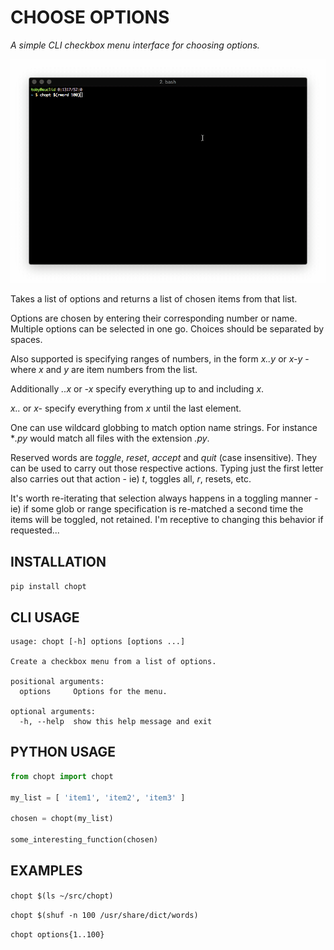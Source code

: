 # CHOOSE OPTIONS

*A simple CLI checkbox menu interface for choosing options.*

![img](./chopt.gif "Choose Options")

Takes a list of options and returns a list of chosen items from that list.

Options are chosen by entering their corresponding number or name. Multiple
options can be selected in one go. Choices should be separated by spaces.

Also supported is specifying ranges of numbers, in the form *x..y* or *x-y* -
where *x* and *y* are item numbers from the list.

Additionally *..x* or *-x* specify everything up to and including *x*.

*x..* or *x-* specify everything from *x* until the last element.

One can use wildcard globbing to match option name strings. For instance **.py*
would match all files with the extension *.py*.

Reserved words are *toggle*, *reset*, *accept* and *quit* (case
insensitive). They can be used to carry out those respective actions. Typing
just the first letter also carries out that action - ie) *t*, toggles all, *r*,
resets, etc.

It's worth re-iterating that selection always happens in a toggling manner - ie)
if some glob or range specification is re-matched a second time the items will
be toggled, not retained. I'm receptive to changing this behavior if
requested...

## INSTALLATION

`pip install chopt`

## CLI USAGE

```
usage: chopt [-h] options [options ...]

Create a checkbox menu from a list of options.

positional arguments:
  options     Options for the menu.

optional arguments:
  -h, --help  show this help message and exit
```

## PYTHON USAGE

```python
from chopt import chopt

my_list = [ 'item1', 'item2', 'item3' ]

chosen = chopt(my_list)

some_interesting_function(chosen)
```

## EXAMPLES

`chopt $(ls ~/src/chopt)`

`chopt $(shuf -n 100 /usr/share/dict/words)`

`chopt options{1..100}`

